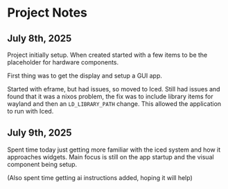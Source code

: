 Project Notes
===============================================

July 8th, 2025
------------------------------

Project initially setup.  When created started with a few items to be the
placeholder for hardware components.

First thing was to get the display and setup a GUI app.

Started with eframe, but had issues, so moved to Iced.  Still had issues
and found that it was a nixos problem, the fix was to include library
items for wayland and then an `LD_LIBRARY_PATH` change.  This allowed
the application to run with Iced.

July 9th, 2025
------------------------------

Spent time today just getting more familiar with the iced system and
how it approaches widgets.  Main focus is still on the app startup
and the visual component being setup.

(Also spent time getting ai instructions added, hoping it will help)
